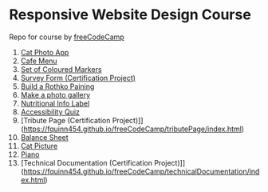 # Responsive Website Design Course
Repo for course by [freeCodeCamp](https://www.freecodecamp.org/learn/2022/responsive-web-design/)
1. [Cat Photo App](https://fquinn454.github.io/freeCodeCamp/CatPhotoApp.html)
2. [Cafe Menu](https://fquinn454.github.io/freeCodeCamp/cafeMenu/menu.html)
3. [Set of Coloured Markers](https://fquinn454.github.io/freeCodeCamp/colouredMarkers/index.html)
4. [Survey Form (Certification Project)](https://fquinn454.github.io/freeCodeCamp/surveyForm/index.html)
5. [Build a Rothko Paining](https://fquinn454.github.io/freeCodeCamp/rothkoPainting/index.html)
6. [Make a photo gallery](https://fquinn454.github.io/freeCodeCamp/catGallery/index.html)
7. [Nutritional Info Label](https://fquinn454.github.io/freeCodeCamp/nutritionLabel/index.html)
8. [Accessibility Quiz](https://fquinn454.github.io/freeCodeCamp/accessibilityQuiz/index.html)
9. [Tribute Page (Certification Project)]](https://fquinn454.github.io/freeCodeCamp/tributePage/index.html)
10. [Balance Sheet](https://fquinn454.github.io/freeCodeCamp/balanceSheet/index.html)
11. [Cat Picture](https://fquinn454.github.io/freeCodeCamp/catPicture/index.html)
11. [Piano](https://fquinn454.github.io/freeCodeCamp/piano/index.html)
12. [Technical Documentation (Certification Project)]](https://fquinn454.github.io/freeCodeCamp/technicalDocumentation/index.html)
